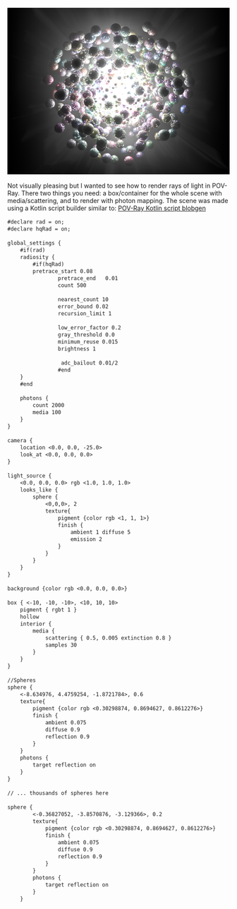 ![povray_kotlinscript_sphere_shell006](../images/povray_kotlinscript_sphere_shell006.png)

Not visually pleasing but I wanted to see how to render rays of light in POV-Ray. There two things you need: a box/container for the whole scene with media/scattering, and to render with photon mapping. The scene was made using a Kotlin script builder similar to: [POV-Ray Kotlin script blobgen](POV-Ray%20Kotlin%20script%20blobgen.md)

```
#declare rad = on;
#declare hqRad = on;

global_settings {
	#if(rad)
	radiosity {
		#if(hqRad)
		pretrace_start 0.08
				pretrace_end   0.01
				count 500

				nearest_count 10
				error_bound 0.02
				recursion_limit 1

				low_error_factor 0.2
				gray_threshold 0.0
				minimum_reuse 0.015
				brightness 1

				 adc_bailout 0.01/2
				#end
	}
	#end
	
	photons {
		count 2000
		media 100
	}
}
	
camera {
	location <0.0, 0.0, -25.0>
	look_at <0.0, 0.0, 0.0>
}

light_source { 
	<0.0, 0.0, 0.0> rgb <1.0, 1.0, 1.0>
	looks_like {
		sphere {
			<0,0,0>, 2
			texture{
				pigment {color rgb <1, 1, 1>}
				finish {
					ambient 1 diffuse 5
					emission 2
				}
			}
		}
	}
}

background {color rgb <0.0, 0.0, 0.0>}

box { <-10, -10, -10>, <10, 10, 10>
	pigment { rgbt 1 } 
	hollow
	interior { 
		media { 
			scattering { 0.5, 0.005 extinction 0.8 }
			samples 30
		}
	}
}

//Spheres
sphere {
	<-8.634976, 4.4759254, -1.8721784>, 0.6
	texture{
		pigment {color rgb <0.30298874, 0.8694627, 0.8612276>}
		finish {
			ambient 0.075
			diffuse 0.9
			reflection 0.9
		}
	}
	photons { 
		target reflection on 
	}
}

// ... thousands of spheres here
	
sphere {
		<-0.36827052, -3.8570876, -3.129366>, 0.2
		texture{
			pigment {color rgb <0.30298874, 0.8694627, 0.8612276>}
			finish {
				ambient 0.075
				diffuse 0.9
				reflection 0.9
			}
		}
		photons { 
			target reflection on 
		}
	}
```